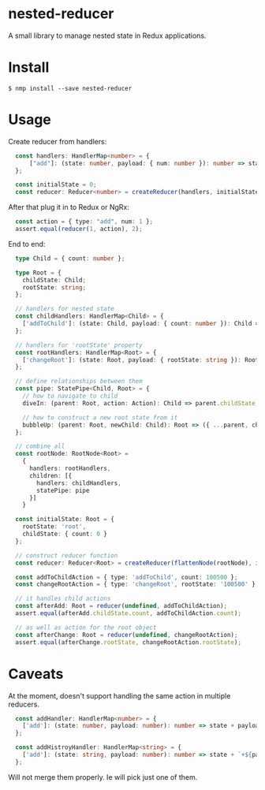# nested-reducer

A small library to manage nested state in Redux applications.

# Install
```
$ nmp install --save nested-reducer
```

# Usage

Create reducer from handlers:
```typescript
  const handlers: HandlerMap<number> = {
      ["add"]: (state: number, payload: { num: number }): number => state + payload.num
  };

  const initialState = 0;
  const reducer: Reducer<number> = createReducer(handlers, initialState);
```

After that plug it in to Redux or NgRx:
```typescript
  const action = { type: "add", num: 1 };
  assert.equal(reducer(1, action), 2);
```

End to end:
```typescript
  type Child = { count: number };

  type Root = {
    childState: Child;
    rootState: string;
  };

  // handlers for nested state
  const childHandlers: HandlerMap<Child> = {
    ['addToChild']: (state: Child, payload: { count: number }): Child => ({ ...state, count: payload.count })
  };

  // handlers for 'rootState' property
  const rootHandlers: HandlerMap<Root> = {
    ['changeRoot']: (state: Root, payload: { rootState: string }): Root => ({ ...state, rootState: payload.rootState })
  };

  // define relationships between them
  const pipe: StatePipe<Child, Root> = {
    // how to navigate to child
    diveIn: (parent: Root, action: Action): Child => parent.childState,

    // how to construct a new root state from it
    bubbleUp: (parent: Root, newChild: Child): Root => ({ ...parent, childState: newChild })
  };

  // combine all
  const rootNode: RootNode<Root> =
    {
      handlers: rootHandlers,
      children: [{
        handlers: childHandlers,
        statePipe: pipe
      }]
    }

  const initialState: Root = {
    rootState: 'root',
    childState: { count: 0 }
  };

  // construct reducer function
  const reducer: Reducer<Root> = createReducer(flattenNode(rootNode), initialState);

  const addToChildAction = { type: 'addToChild', count: 100500 };
  const changeRootAction = { type: 'changeRoot', rootState: '100500' };

  // it handles child actions
  const afterAdd: Root = reducer(undefined, addToChildAction);
  assert.equal(afterAdd.childState.count, addToChildAction.count);

  // as well as action for the root object
  const afterChange: Root = reducer(undefined, changeRootAction);
  assert.equal(afterChange.rootState, changeRootAction.rootState);
```

# Caveats

At the moment, doesn't support handling the same action in multiple reducers.
```typescript
  const addHandler: HandlerMap<number> = {
    ['add']: (state: number, payload: number): number => state + payload
  };

  const addHistroyHandler: HandlerMap<string> = {
    ['add']: (state: string, payload: number): number => state + `+${payload}`
  };
```
Will not merge them properly. Ie will pick just one of them.